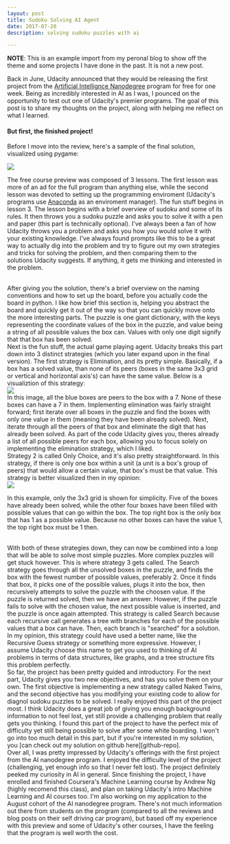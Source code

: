 ```yaml
---
layout: post
title: Sudoku Solving AI Agent
date: 2017-07-20
description: solving sudoku puzzles with ai

---
```

**NOTE**: This is an example import from my peronal blog to show off the theme and some projects I have done in the past. It is not a new post.

Back in June, Udacity announced that they would be releasing the first project from the [Artificial Intellignce Nanodegree][udacity-ai] program for free for one week. Being as incredibly interested in AI as I was, I pounced on the opportunity to test out one of Udacity's premier programs. The goal of this post is to share my thoughts on the project, along with helping me reflect on what I learned.





#### But first, the finished project!
Before I move into the review, here's a sample of the final solution, visualized using pygame:

<div class="">
    <img class="col three" src="{{ site.baseurl }}/assets/img/udacity-sudoku/sudoku-solved-long.gif">
</div>

The free course preview was composed of 3 lessons. The first lesson was more of an ad for the full program than anything else, while the second lesson was devoted to setting up the programming enviroment (Udacity's programs use [Anaconda][anaconda] as an enviroment manager). The fun stuff begins in lesson 3. The lesson begins with a brief overview of sudoku and some of its rules. It then throws you a sudoku puzzle and asks you to solve it with a pen and paper (this part is technically optional). I've always been a fan of how Udacity throws you a problem and asks you how you would solve it with your existing knowledge. I've always found prompts like this to be a great way to actually dig into the problem and try to figure out my own strategies and tricks for solving the problem, and then comparing them to the solutions Udacity suggests. If anything, it gets me thinking and interested in the problem.

<br />
After giving you the solution, there's a brief overview on the naming conventions and how to set up the board, before you actually code the board in python. I like how brief this section is, helping you abstract the board and quickly get it out of the way so that you can quickly move onto the more interesting parts. The puzzle is one giant dictionary, with the keys representing the coordinate values of the box in the puzzle, and value being a string of all possible values the box can. Values with only one digit signify that that box has been solved.

<br />
Next is the fun stuff, the actual game playing agent. Udacity breaks this part down into 3 distinct strategies (which you later expand upon in the final version). The first strategy is Elimination, and its pretty simple. Basically, if a box has a solved value, than none of its peers (boxes in the same 3x3 grid or vertical and horizontal axis's) can have the same value. Below is a visualiztion of this strategy:
<div class="">
    <img class="col three" src="{{ site.baseurl }}/assets/img/udacity-sudoku/elimination.jpg">
</div>
In this image, all the blue boxes are peers to the box with a 7. None of these boxes can have a 7 in them. Implementing elimination was fairly straight forward; first iterate over all boxes in the puzzle and find the boxes with only one value in them (meaning they have been already solved). Next, iterate through all the peers of that box and eliminate the digit that has already been solved. As part of the code Udacity gives you, theres already a list of all possible peers for each box, allowing you to focus solely on implementing the elimination strategy, which I liked.

<br />
Strategy 2 is called Only Choice, and it's also pretty straightforward. In this strategy, if there is only one box within a unit (a unit is a box's group of peers) that would allow a certain value, that box's must be that value. This strategy is better visualized then in my opinion:
<div class="img_row">
    <img class="col three" src="{{ site.baseurl }}/assets/img/udacity-sudoku/only-choice.jpg">
</div>

In this example, only the 3x3 grid is shown for simplicity. Five of the boxes have already been solved, while the other four boxes have been filled with possible values that can go within the box. The top right box is the only box that has 1 as a possible value. Because no other boxes can have the value 1, the top right box must be 1 then.

<br />
With both of these strategies down, they can now be combined into a loop that will be able to solve most simple puzzles. More complex puzzles will get stuck however. This is where strategy 3 gets called. The Search strategy goes through all the unsolved boxes in the puzzle, and finds the box with the fewest number of possible values, preferably 2. Once it finds that box, it picks one of the possible values, plugs it into the box, then recursively attempts to solve the puzzle with the choosen value. If the puzzle is returned solved, then we have an answer. However, if the puzzle fails to solve with the chosen value, the next possible value is inserted, and the puzzle is once again attempted. This strategy is called Search because each recursive call generates a tree with branches for each of the possible values that a box can have. Then, each branch is "searched" for a solution. In my opinion, this strategy could have used a better name, like the Recursive Guess strategy or something more expressive. However, I assume Udacity choose this name to get you used to thinking of AI problems in terms of data structures, like graphs, and a tree structure fits this problem perfectly.

<br />
So far, the project has been pretty guided and introductory. For the next part, Udacity gives you two new objectives, and has you solve them on your own. The first objective is implementing a new strategy called Naked Twins, and the second objective has you modifying your existing code to allow for diagnol sudoku puzzles to be solved. I really enjoyed this part of the project most. I think Udacity does a great job of giving you enough background information to not feel lost, yet still provide a challenging problem that really gets you thinking. I found this part of the project to have the perfect mix of difficulty yet still being possible to solve after some white boarding. I won't go into too much detail in this part, but if you're interested in my solution, you [can check out my solution on github here][github-repo].

<br />
Over all, I was pretty impressed by Udacity's offerings with the first project from the AI nanodegree program. I enjoyed the difficulty level of the project (challenging, yet enough info so that I never felt lost). The project definitely peeked my curiosity in AI in general. Since finishing the project, I have enrolled and finished Coursera's Machine Learning course by Andrew Ng (highly recomend this class), and plan on taking Udacity's intro Machine Learning and AI courses too. I'm also working on my application to the August cohort of the AI nanodegree program. There's not much information out there from students on the program (compared to all the reviews and blog posts on their self driving car program), but based off my experience with this preview and some of Udacity's other courses, I have the feeling that the program is well worth the cost.




[udacity-ai]: https://www.udacity.com/course/artificial-intelligence-nanodegree--nd889
[anaconda]: https://anaconda.org
[github-repo]: https://github.com/seb-patron/AIND-Sudoku